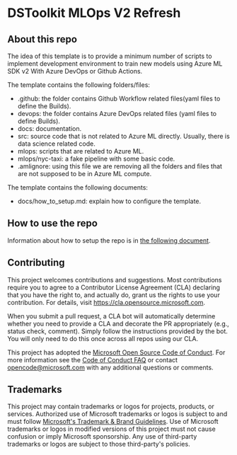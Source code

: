 # DSToolkit MLOps V2 Refresh

## About this repo

The idea of this template is to provide a minimum number of scripts to implement development environment to train new models using Azure ML SDK v2 With Azure DevOps or Github Actions.

The template contains the following folders/files:

- .github: the folder contains Github Workflow related files(yaml files to define the Builds).
- devops: the folder contains Azure DevOps related files (yaml files to define Builds).
- docs: documentation.
- src: source code that is not related to Azure ML directly. Usually, there is data science related code.
- mlops: scripts that are related to Azure ML.
- mlops/nyc-taxi: a fake pipeline with some basic code.
- .amlignore: using this file we are removing all the folders and files that are not supposed to be in Azure ML compute.

The template contains the following documents:

- docs/how_to_setup.md: explain how to configure the template.

## How to use the repo

Information about how to setup the repo is in [the following document](./docs/how_to_setup.md).

## Contributing

This project welcomes contributions and suggestions.  Most contributions require you to agree to a
Contributor License Agreement (CLA) declaring that you have the right to, and actually do, grant us
the rights to use your contribution. For details, visit https://cla.opensource.microsoft.com.

When you submit a pull request, a CLA bot will automatically determine whether you need to provide
a CLA and decorate the PR appropriately (e.g., status check, comment). Simply follow the instructions
provided by the bot. You will only need to do this once across all repos using our CLA.

This project has adopted the [Microsoft Open Source Code of Conduct](https://opensource.microsoft.com/codeofconduct/).
For more information see the [Code of Conduct FAQ](https://opensource.microsoft.com/codeofconduct/faq/) or
contact [opencode@microsoft.com](mailto:opencode@microsoft.com) with any additional questions or comments.

## Trademarks

This project may contain trademarks or logos for projects, products, or services. Authorized use of Microsoft 
trademarks or logos is subject to and must follow 
[Microsoft's Trademark & Brand Guidelines](https://www.microsoft.com/en-us/legal/intellectualproperty/trademarks/usage/general).
Use of Microsoft trademarks or logos in modified versions of this project must not cause confusion or imply Microsoft sponsorship.
Any use of third-party trademarks or logos are subject to those third-party's policies.
